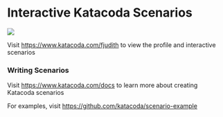 # Interactive Katacoda Scenarios

[![](http://shields.katacoda.com/katacoda/fjudith/count.svg)](https://www.katacoda.com/fjudith "Get your profile on Katacoda.com")

Visit https://www.katacoda.com/fjudith to view the profile and interactive scenarios

### Writing Scenarios
Visit https://www.katacoda.com/docs to learn more about creating Katacoda scenarios

For examples, visit https://github.com/katacoda/scenario-example
